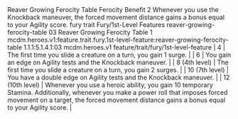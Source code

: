 <ability>
  <name>Reaver Growing Ferocity Table</name>
  <keywords>
    <keyword>Ferocity</keyword>
  </keywords>
  <type>Benefit</type>
  <distance>2</distance>
  <target>Whenever you use the Knockback maneuver, the forced movement distance gains a bonus equal to your Agility score.</target>
  <metadata>
    <class>fury</class>
    <feature_type>trait</feature_type>
    <file_dpath>Fury/1st-Level Features</file_dpath>
    <item_id>reaver-growing-ferocity-table</item_id>
    <item_index>03</item_index>
    <item_name>Reaver Growing Ferocity Table</item_name>
    <level>1</level>
    <scc>mcdm.heroes.v1:feature.trait.fury.1st-level-feature:reaver-growing-ferocity-table</scc>
    <scdc>1.1.1:5.1.4.1:03</scdc>
    <source>mcdm.heroes.v1</source>
    <type>feature/trait/fury/1st-level-feature</type>
  </metadata>
  <effects>
    <effect type="mundane">| 4               | The first time you slide a creature on a turn, you gain 1 surge.                                                                                                                                                                 |
| 6               | You gain an edge on Agility tests and the Knockback maneuver.                                                                                                                                                                    |
| 8 (4th level)   | The first time you slide a creature on a turn, you gain 2 surges.                                                                                                                                                                |
| 10 (7th level)  | You have a double edge on Agility tests and the Knockback maneuver.                                                                                                                                                              |
| 12 (10th level) | Whenever you use a heroic ability, you gain 10 temporary Stamina. Additionally, whenever you make a power roll that imposes forced movement on a target, the forced movement distance gains a bonus equal to your Agility score. |</effect>
  </effects>
</ability>

